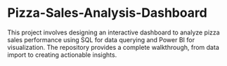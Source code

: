 # Pizza-Sales-Analysis-Dashboard
This project involves designing an interactive dashboard to analyze pizza sales performance using SQL for data querying and Power BI for visualization. The repository provides a complete walkthrough, from data import to creating actionable insights.
